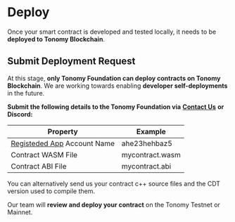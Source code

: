 # Deploy

Once your smart contract is developed and tested locally, it needs to be **deployed to Tonomy Blockchain**.

## Submit Deployment Request

At this stage, **only Tonomy Foundation can deploy contracts on Tonomy Blockchain**. We are working towards enabling **developer self-deployments** in the future.

**Submit the following details to the Tonomy Foundation via** [**Contact Us**](https://tonomy.io/contact-us) **or Discord:**

| Property                                             | Example         |
| ---------------------------------------------------- | --------------- |
| [Registeded App](../../register-app.md) Account Name | ahe23hehbaz5    |
| Contract WASM File                                   | mycontract.wasm |
| Contract ABI File                                    | mycontract.abi  |

You can alternatively send us your contract c++ source files and the CDT version used to compile them.

Our team will **review and deploy your contract** on the Tonomy Testnet or Mainnet.

